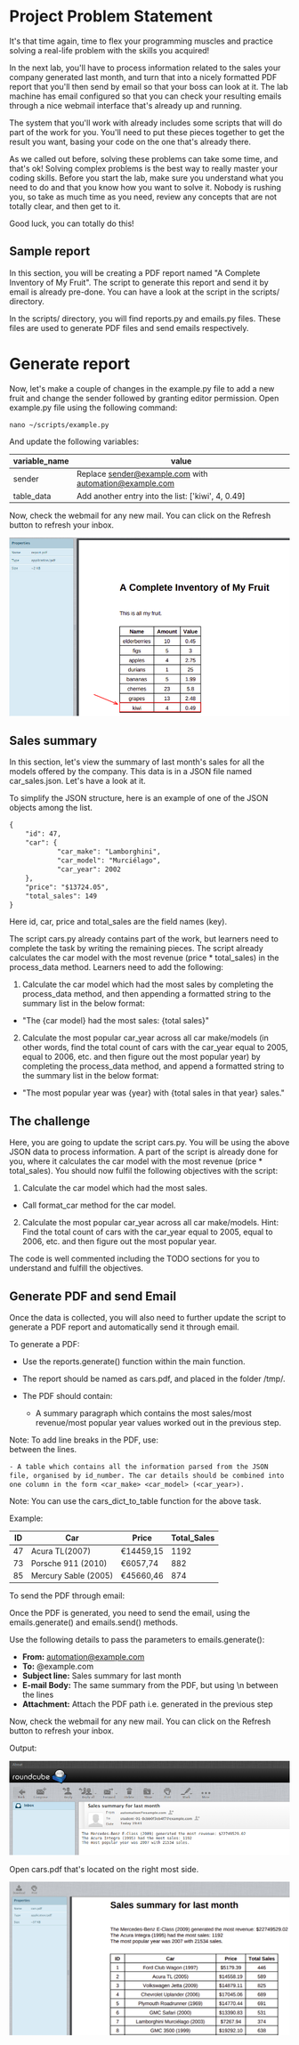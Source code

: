 # Project Problem Statement
It's that time again, time to flex your programming muscles and practice solving a real-life problem with the skills you acquired!

In the next lab, you'll have to process information related to the sales your company generated last month, and turn that into a nicely formatted PDF report that you'll then send by email so that your boss can look at it. The lab machine has email configured so that you can check your resulting emails through a nice webmail interface that's already up and running.

The system that you'll work with already includes some scripts that will do part of the work for you. You'll need to put these pieces together to get the result you want, basing your code on the one that's already there.

As we called out before, solving these problems can take some time, and that's ok! Solving complex problems is the best way to really master your coding skills. Before you start the lab, make sure you understand what you need to do and that you know how you want to solve it. Nobody is rushing you, so take as much time as you need, review any concepts that are not totally clear, and then get to it.

Good luck, you can totally do this!

## Sample report
In this section, you will be creating a PDF report named "A Complete Inventory of My Fruit". The script to generate this report and send it by email is already pre-done. You can have a look at the script in the scripts/ directory.

In the scripts/ directory, you will find reports.py and emails.py files. These files are used to generate PDF files and send emails respectively.

# Generate report

Now, let's make a couple of changes in the example.py file to add a new fruit and change the sender followed by granting editor permission. Open example.py file using the following command:
    
    nano ~/scripts/example.py

And update the following variables:

|variable_name |value |
|---------------|-------|
|sender|Replace sender@example.com with automation@example.com|
|table_data|Add another entry into the list: ['kiwi', 4, 0.49]|

Now, check the webmail for any new mail. You can click on the Refresh button to refresh your inbox.

![](img/1.png)

## Sales summary

In this section, let's view the summary of last month's sales for all the models offered by the company. This data is in a JSON file named car_sales.json. Let's have a look at it.

To simplify the JSON structure, here is an example of one of the JSON objects among the list.

    {
        "id": 47,
        "car": {
                "car_make": "Lamborghini",
                "car_model": "Murciélago",
                "car_year": 2002
        },
        "price": "$13724.05",
        "total_sales": 149
    }

Here id, car, price and total_sales are the field names (key).

The script cars.py already contains part of the work, but learners need to complete the task by writing the remaining pieces. The script already calculates the car model with the most revenue (price * total_sales) in the process_data method. Learners need to add the following:

1. Calculate the car model which had the most sales by completing the process_data method, and then appending a formatted string to the summary list in the below format:

- "The {car model} had the most sales: {total sales}"

2. Calculate the most popular car_year across all car make/models (in other words, find the total count of cars with the car_year equal to 2005, equal to 2006, etc. and then figure out the most popular year) by completing the process_data method, and append a formatted string to the summary list in the below format:

- "The most popular year was {year} with {total sales in that year} sales."

## The challenge
Here, you are going to update the script cars.py. You will be using the above JSON data to process information. A part of the script is already done for you, where it calculates the car model with the most revenue (price * total_sales). You should now fulfil the following objectives with the script:

1. Calculate the car model which had the most sales.
- Call format_car method for the car model.

2. Calculate the most popular car_year across all car make/models.
Hint: Find the total count of cars with the car_year equal to 2005, equal to 2006, etc. and then figure out the most popular year.

The code is well commented including the TODO sections for you to understand and fulfill the objectives.

## Generate PDF and send Email
Once the data is collected, you will also need to further update the script to generate a PDF report and automatically send it through email.

To generate a PDF:

- Use the reports.generate() function within the main function.

- The report should be named as cars.pdf, and placed in the folder /tmp/.

- The PDF should contain:

    - A summary paragraph which contains the most sales/most revenue/most popular year values worked out in the previous step.

Note: To add line breaks in the PDF, use: <br/> between the lines.

    - A table which contains all the information parsed from the JSON file, organised by id_number. The car details should be combined into one column in the form <car_make> <car_model> (<car_year>).

Note: You can use the cars_dict_to_table function for the above task.

Example:

|ID|Car|Price|Total_Sales|
|---|---|---|---|
|47|Acura TL(2007)|€14459,15|1192|
|73|Porsche 911 (2010)|€6057,74|882|
|85|Mercury Sable (2005)|€45660,46|874|

To send the PDF through email:

Once the PDF is generated, you need to send the email, using the emails.generate() and emails.send() methods.

Use the following details to pass the parameters to emails.generate():

- **From:** automation@example.com
- **To:** <user>@example.com
- **Subject line:** Sales summary for last month
- **E-mail Body:** The same summary from the PDF, but using \n between the lines
- **Attachment:** Attach the PDF path i.e. generated in the previous step

Now, check the webmail for any new mail. You can click on the Refresh button to refresh your inbox.

Output:

![](img/2.png)

Open cars.pdf that's located on the right most side.

![](img/3.png)
